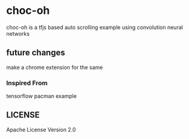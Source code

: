 # choc-oh

choc-oh is a tfjs based auto scrolling example using convolution neural networks

## future changes

make a chrome extension for the same

### Inspired From
tensorflow pacman example

## LICENSE

Apache License Version 2.0
